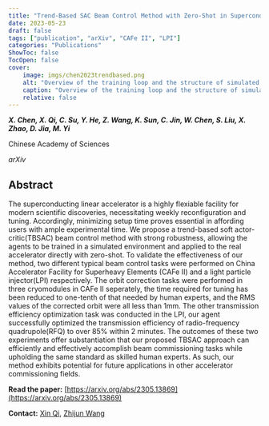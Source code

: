 ```yaml
---
title: "Trend-Based SAC Beam Control Method with Zero-Shot in Superconducting Linear Accelerator"
date: 2023-05-23
draft: false
tags: ["publication", "arXiv", "CAFe II", "LPI"]
categories: "Publications"
ShowToc: false
TocOpen: false
cover:
    image: imgs/chen2023trendbased.png
    alt: "Overview of the training loop and the structure of simulated environment"
    caption: "Overview of the training loop and the structure of simulated environment"
    relative: false
---
```


_**X. Chen, X. Qi, C. Su, Y. He, Z. Wang, K. Sun, C. Jin, W. Chen, S. Liu, X. Zhao, D. Jia, M. Yi**_

Chinese Academy of Sciences

_arXiv_

## Abstract

The superconducting linear accelerator is a highly flexiable facility for modern scientific discoveries, necessitating weekly reconfiguration and tuning. Accordingly, minimizing setup time proves essential in affording users with ample experimental time. We propose a trend-based soft actor-critic(TBSAC) beam control method with strong robustness, allowing the agents to be trained in a simulated environment and applied to the real accelerator directly with zero-shot. To validate the effectiveness of our method, two different typical beam control tasks were performed on China Accelerator Facility for Superheavy Elements (CAFe II) and a light particle injector(LPI) respectively. The orbit correction tasks were performed in three cryomodules in CAFe II seperately, the time required for tuning has been reduced to one-tenth of that needed by human experts, and the RMS values of the corrected orbit were all less than 1mm. The other transmission efficiency optimization task was conducted in the LPI, our agent successfully optimized the transmission efficiency of radio-frequency quadrupole(RFQ) to over 85% within 2 minutes. The outcomes of these two experiments offer substantiation that our proposed TBSAC approach can efficiently and effectively accomplish beam commissioning tasks while upholding the same standard as skilled human experts. As such, our method exhibits potential for future applications in other accelerator commissioning fields.

**Read the paper:** [https://arxiv.org/abs/2305.13869](https://arxiv.org/abs/2305.13869)

**Contact:**
[Xin Qi](mailto:qixin2002@impcas.ac.cn),
[Zhijun Wang](mailto:wangzj@impcas.ac.cn)
